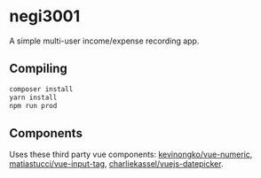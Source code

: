 # negi3001

A simple multi-user income/expense recording app.

## Compiling
```sh
composer install
yarn install
npm run prod
```

## Components
Uses these third party vue components:
[kevinongko/vue-numeric](https://github.com/kevinongko/vue-numeric/), [matiastucci/vue-input-tag](https://github.com/matiastucci/vue-input-tag),
[charliekassel/vuejs-datepicker](https://github.com/charliekassel/vuejs-datepicker).
